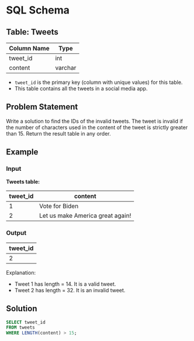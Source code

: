 # SQL Schema

## Table: Tweets
| Column Name | Type    |
|-------------|---------|
| tweet_id    | int     |
| content     | varchar |

- `tweet_id` is the primary key (column with unique values) for this table.
- This table contains all the tweets in a social media app.

## Problem Statement

Write a solution to find the IDs of the invalid tweets. The tweet is invalid if the number of characters used in the content of the tweet is strictly greater than 15.
Return the result table in any order.

## Example

### Input

**Tweets table:**

| tweet_id | content                          |
|----------|----------------------------------|
| 1        | Vote for Biden                   |
| 2        | Let us make America great again! |


### Output

| tweet_id |
|----------|
| 2        |

Explanation: 
- Tweet 1 has length = 14. It is a valid tweet.
- Tweet 2 has length = 32. It is an invalid tweet.

## Solution

```sql
SELECT tweet_id
FROM tweets
WHERE LENGTH(content) > 15;
